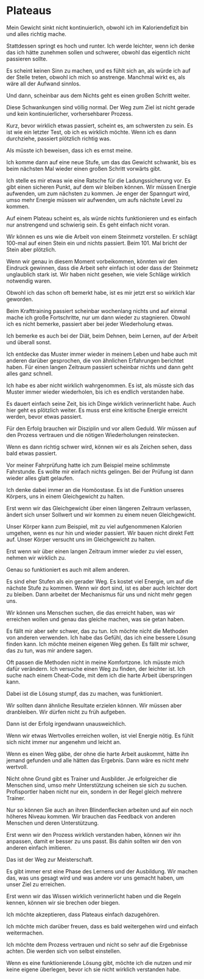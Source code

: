 # Plateaus

Mein Gewicht sinkt nicht kontinuierlich, obwohl ich im Kaloriendefizit bin und alles richtig mache.

Stattdessen springt es hoch und runter. Ich werde leichter, wenn ich denke das ich hätte zunehmen sollen und schwerer, obwohl das eigentlich nicht passieren sollte.

Es scheint keinen Sinn zu machen, und es fühlt sich an, als würde ich auf der Stelle treten, obwohl ich mich so anstrenge. Manchmal wirkt es, als wäre all der Aufwand sinnlos.

Und dann, scheinbar aus dem Nichts geht es einen großen Schritt weiter.

Diese Schwankungen sind völlig normal. Der Weg zum Ziel ist nicht gerade und kein kontinuierlicher, vorhersehbarer Prozess.

Kurz, bevor wirklich etwas passiert, scheint es, am schwersten zu sein. Es ist wie ein letzter Test, ob ich es wirklich möchte. Wenn ich es dann durchziehe, passiert plötzlich richtig was.

Als müsste ich beweisen, dass ich es ernst meine.

Ich komme dann auf eine neue Stufe, um das das Gewicht schwankt, bis es beim nächsten Mal wieder einen großen Schritt vorwärts gibt.

Ich stelle es mir etwas wie eine Ratsche für die Ladungssicherung vor. Es gibt einen sicheren Punkt, auf dem wir bleiben können. Wir müssen Energie aufwenden, um zum nächsten zu kommen. Je enger der Spanngurt wird, umso mehr Energie müssen wir aufwenden, um aufs nächste Level zu kommen.

Auf einem Plateau scheint es, als würde nichts funktionieren und es einfach nur anstrengend und schwierig sein. Es geht einfach nicht voran.

Wir können es uns wie die Arbeit von einem Steinmetz vorstellen. Er schlägt 100-mal auf einen Stein ein und nichts passiert. Beim 101. Mal bricht der Stein aber plötzlich.

Wenn wir genau in diesem Moment vorbeikommen, könnten wir den Eindruck gewinnen, dass die Arbeit sehr einfach ist oder dass der Steinmetz unglaublich stark ist. Wir haben nicht gesehen, wie viele Schläge wirklich notwendig waren.

Obwohl ich das schon oft bemerkt habe, ist es mir jetzt erst so wirklich klar geworden.

Beim Krafttraining passiert scheinbar wochenlang nichts und auf einmal mache ich große Fortschritte, nur um dann wieder zu stagnieren. Obwohl ich es nicht bemerke, passiert aber bei jeder Wiederholung etwas.

Ich bemerke es auch bei der Diät, beim Dehnen, beim Lernen, auf der Arbeit und überall sonst.

Ich entdecke das Muster immer wieder in meinem Leben und habe auch mit anderen darüber gesprochen, die von ähnlichen Erfahrungen berichtet haben. Für einen langen Zeitraum passiert scheinbar nichts und dann geht alles ganz schnell.

Ich habe es aber nicht wirklich wahrgenommen. Es ist, als müsste sich das Muster immer wieder wiederholen, bis ich es endlich verstanden habe. 

Es dauert einfach seine Zeit, bis ich Dinge wirklich verinnerlicht habe. Auch hier geht es plötzlich weiter. Es muss erst eine kritische Energie erreicht werden, bevor etwas passiert.

Für den Erfolg brauchen wir Disziplin und vor allem Geduld. Wir müssen auf den Prozess vertrauen und die nötigen Wiederholungen reinstecken.

Wenn es dann richtig schwer wird, können wir es als Zeichen sehen, dass bald etwas passiert. 

Vor meiner Fahrprüfung hatte ich zum Beispiel meine schlimmste Fahrstunde. Es wollte mir einfach nichts gelingen. Bei der Prüfung ist dann wieder alles glatt gelaufen.

Ich denke dabei immer an die Homöostase. Es ist die Funktion unseres Körpers, uns in einem Gleichgewicht zu halten.

Erst wenn wir das Gleichgewicht über einen längeren Zeitraum verlassen, ändert sich unser Sollwert und wir kommen zu einem neuen Gleichgewicht.

Unser Körper kann zum Beispiel, mit zu viel aufgenommenen Kalorien umgehen, wenn es nur hin und wieder passiert. Wir bauen nicht direkt Fett auf. Unser Körper versucht uns im Gleichgewicht zu halten.

Erst wenn wir über einen langen Zeitraum immer wieder zu viel essen, nehmen wir wirklich zu.

Genau so funktioniert es auch mit allem anderen.

Es sind eher Stufen als ein gerader Weg. Es kostet viel Energie, um auf die nächste Stufe zu kommen. Wenn wir dort sind, ist es aber auch leichter dort zu bleiben. Dann arbeitet der Mechanismus für uns und nicht mehr gegen uns.

Wir können uns Menschen suchen, die das erreicht haben, was wir erreichen wollen und genau das gleiche machen, was sie getan haben.

Es fällt mir aber sehr schwer, das zu tun. Ich möchte nicht die Methoden von anderen verwenden. Ich habe das Gefühl, das ich eine bessere Lösung finden kann. Ich möchte meinen eigenen Weg gehen. Es fällt mir schwer, das zu tun, was mir andere sagen.

Oft passen die Methoden nicht in meine Komfortzone. Ich müsste mich dafür verändern. Ich versuche einen Weg zu finden, der leichter ist. Ich suche nach einem Cheat-Code, mit dem ich die harte Arbeit überspringen kann.

Dabei ist die Lösung stumpf, das zu machen, was funktioniert.

Wir sollten dann ähnliche Resultate erzielen können. Wir müssen aber dranbleiben. Wir dürfen nicht zu früh aufgeben.

Dann ist der Erfolg irgendwann unausweichlich.

Wenn wir etwas Wertvolles erreichen wollen, ist viel Energie nötig. Es fühlt sich nicht immer nur angenehm und leicht an.

Wenn es einen Weg gäbe, der ohne die harte Arbeit auskommt, hätte ihn jemand gefunden und alle hätten das Ergebnis. Dann wäre es nicht mehr wertvoll.

Nicht ohne Grund gibt es Trainer und Ausbilder. Je erfolgreicher die Menschen sind, umso mehr Unterstützung scheinen sie sich zu suchen. Profisportler haben nicht nur ein, sondern in der Regel gleich mehrere Trainer.

Nur so können Sie auch an ihren Blindenflecken arbeiten und auf ein noch höheres Niveau kommen. Wir brauchen das Feedback von anderen Menschen und deren Unterstützung.

Erst wenn wir den Prozess wirklich verstanden haben, können wir ihn anpassen, damit er besser zu uns passt. Bis dahin sollten wir den von anderen einfach imitieren.

Das ist der Weg zur Meisterschaft.

Es gibt immer erst eine Phase des Lernens und der Ausbildung. Wir machen das, was uns gesagt wird und was andere vor uns gemacht haben, um unser Ziel zu erreichen.

Erst wenn wir das Wissen wirklich verinnerlicht haben und die Regeln kennen, können wir sie brechen oder biegen.

Ich möchte akzeptieren, dass Plateaus einfach dazugehören.

Ich möchte mich darüber freuen, dass es bald weitergehen wird und einfach weitermachen.

Ich möchte dem Prozess vertrauen und nicht so sehr auf die Ergebnisse achten. Die werden sich von selbst einstellen.

Wenn es eine funktionierende Lösung gibt, möchte ich die nutzen und mir keine eigene überlegen, bevor ich sie nicht wirklich verstanden habe.